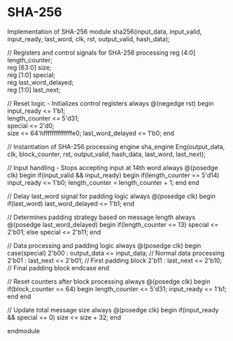 # SHA-256
Implementation of SHA-256
module sha256(input_data, input_valid, input_ready, last_word, clk, rst, output_valid, hash_data);

// Registers and control signals for SHA-256 processing
reg [4:0] length_counter;     
reg [63:0] size;              
reg [1:0] special;            
reg last_word_delayed;        
reg [1:0] last_next;          

// Reset logic - Initializes control registers
always @(negedge rst)
begin
    input_ready <= 1'b1;      
    length_counter <= 5'd31;  
    special <= 2'd0;          
    size <= 64'hffffffffffffffe0;
    last_word_delayed <= 1'b0;
end

// Instantiation of SHA-256 processing engine
sha_engine Eng(output_data, clk, block_counter, rst, output_valid, hash_data, last_word, last_next);

// Input handling - Stops accepting input at 14th word
always @(posedge clk)
begin
    if(input_valid && input_ready)
    begin
        if(length_counter == 5'd14)
            input_ready <= 1'b0;
        length_counter = length_counter + 1;
    end
end

// Delay last_word signal for padding logic
always @(posedge clk)
begin
    if(last_word)
        last_word_delayed <= 1'b1;
end

// Determines padding strategy based on message length
always @(posedge last_word_delayed)
begin
    if(length_counter <= 13)
        special <= 2'b01;
    else
        special <= 2'b11;
end

// Data processing and padding logic
always @(posedge clk)
begin
    case(special)
        2'b00 : output_data <= input_data;  // Normal data processing
        2'b01 : last_next <= 2'b01;         // First padding block
        2'b11 : last_next <= 2'b10;         // Final padding block
    endcase
end

// Reset counters after block processing
always @(posedge clk)
begin
    if(block_counter == 64)
    begin
        length_counter <= 5'd31;
        input_ready <= 1'b1;
    end
end

// Update total message size
always @(posedge clk)
begin
    if(input_ready && special == 0)
        size <= size + 32;
end

endmodule

